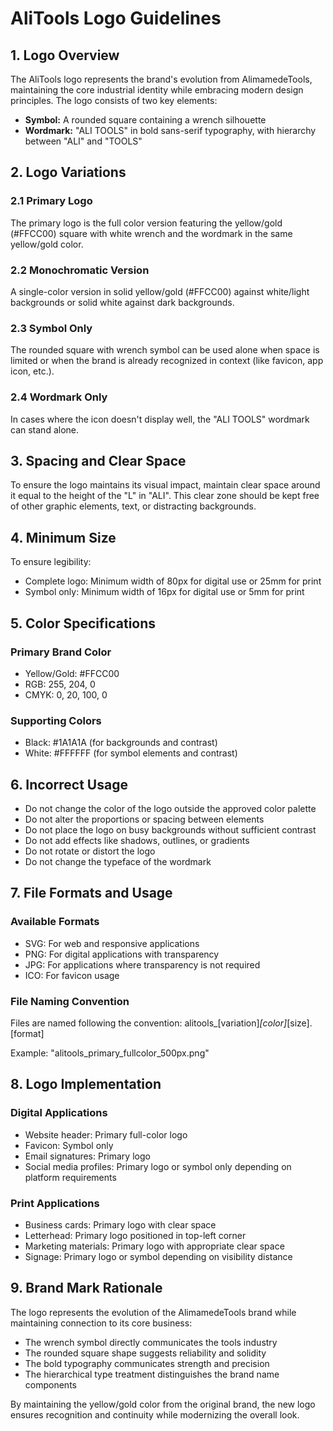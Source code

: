 # AliTools Logo Guidelines

## 1. Logo Overview

The AliTools logo represents the brand's evolution from AlimamedeTools, maintaining the core industrial identity while embracing modern design principles. The logo consists of two key elements:

- **Symbol:** A rounded square containing a wrench silhouette
- **Wordmark:** "ALI TOOLS" in bold sans-serif typography, with hierarchy between "ALI" and "TOOLS"

## 2. Logo Variations

### 2.1 Primary Logo
The primary logo is the full color version featuring the yellow/gold (#FFCC00) square with white wrench and the wordmark in the same yellow/gold color.

### 2.2 Monochromatic Version
A single-color version in solid yellow/gold (#FFCC00) against white/light backgrounds or solid white against dark backgrounds.

### 2.3 Symbol Only
The rounded square with wrench symbol can be used alone when space is limited or when the brand is already recognized in context (like favicon, app icon, etc.).

### 2.4 Wordmark Only
In cases where the icon doesn't display well, the "ALI TOOLS" wordmark can stand alone.

## 3. Spacing and Clear Space

To ensure the logo maintains its visual impact, maintain clear space around it equal to the height of the "L" in "ALI". This clear zone should be kept free of other graphic elements, text, or distracting backgrounds.

## 4. Minimum Size

To ensure legibility:
- Complete logo: Minimum width of 80px for digital use or 25mm for print
- Symbol only: Minimum width of 16px for digital use or 5mm for print

## 5. Color Specifications

### Primary Brand Color
- Yellow/Gold: #FFCC00
- RGB: 255, 204, 0
- CMYK: 0, 20, 100, 0

### Supporting Colors
- Black: #1A1A1A (for backgrounds and contrast)
- White: #FFFFFF (for symbol elements and contrast)

## 6. Incorrect Usage

- Do not change the color of the logo outside the approved color palette
- Do not alter the proportions or spacing between elements
- Do not place the logo on busy backgrounds without sufficient contrast
- Do not add effects like shadows, outlines, or gradients
- Do not rotate or distort the logo
- Do not change the typeface of the wordmark

## 7. File Formats and Usage

### Available Formats
- SVG: For web and responsive applications
- PNG: For digital applications with transparency
- JPG: For applications where transparency is not required
- ICO: For favicon usage

### File Naming Convention
Files are named following the convention: alitools_[variation]_[color]_[size].[format]

Example: "alitools_primary_fullcolor_500px.png"

## 8. Logo Implementation

### Digital Applications
- Website header: Primary full-color logo
- Favicon: Symbol only
- Email signatures: Primary logo
- Social media profiles: Primary logo or symbol only depending on platform requirements

### Print Applications
- Business cards: Primary logo with clear space
- Letterhead: Primary logo positioned in top-left corner
- Marketing materials: Primary logo with appropriate clear space
- Signage: Primary logo or symbol depending on visibility distance

## 9. Brand Mark Rationale

The logo represents the evolution of the AlimamedeTools brand while maintaining connection to its core business:
- The wrench symbol directly communicates the tools industry
- The rounded square shape suggests reliability and solidity
- The bold typography communicates strength and precision
- The hierarchical type treatment distinguishes the brand name components

By maintaining the yellow/gold color from the original brand, the new logo ensures recognition and continuity while modernizing the overall look. 